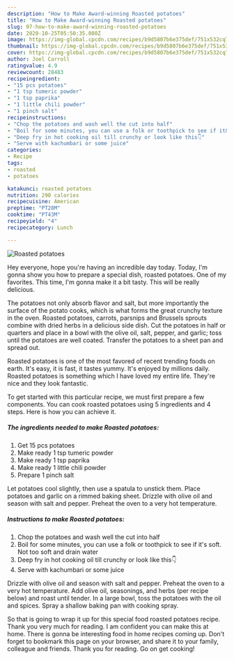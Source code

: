 ```yaml
---
description: "How to Make Award-winning Roasted potatoes"
title: "How to Make Award-winning Roasted potatoes"
slug: 97-how-to-make-award-winning-roasted-potatoes
date: 2020-10-25T05:50:35.080Z
image: https://img-global.cpcdn.com/recipes/b9d5807b6e375def/751x532cq70/roasted-potatoes-recipe-main-photo.jpg
thumbnail: https://img-global.cpcdn.com/recipes/b9d5807b6e375def/751x532cq70/roasted-potatoes-recipe-main-photo.jpg
cover: https://img-global.cpcdn.com/recipes/b9d5807b6e375def/751x532cq70/roasted-potatoes-recipe-main-photo.jpg
author: Joel Carroll
ratingvalue: 4.9
reviewcount: 28483
recipeingredient:
- "15 pcs potatoes"
- "1 tsp tumeric powder"
- "1 tsp paprika"
- "1 little chili powder"
- "1 pinch salt"
recipeinstructions:
- "Chop the potatoes and wash well the cut into half"
- "Boil for some minutes, you can use a folk or toothpick to see if it&#39;s soft. Not too soft and drain water"
- "Deep fry in hot cooking oil till crunchy or look like this👇"
- "Serve with kachumbari or some juice"
categories:
- Recipe
tags:
- roasted
- potatoes

katakunci: roasted potatoes 
nutrition: 290 calories
recipecuisine: American
preptime: "PT28M"
cooktime: "PT43M"
recipeyield: "4"
recipecategory: Lunch

---
```



![Roasted potatoes](https://img-global.cpcdn.com/recipes/b9d5807b6e375def/751x532cq70/roasted-potatoes-recipe-main-photo.jpg)

Hey everyone, hope you're having an incredible day today. Today, I'm gonna show you how to prepare a special dish, roasted potatoes. One of my favorites. This time, I'm gonna make it a bit tasty. This will be really delicious.

The potatoes not only absorb flavor and salt, but more importantly the surface of the potato cooks, which is what forms the great crunchy texture in the oven. Roasted potatoes, carrots, parsnips and Brussels sprouts combine with dried herbs in a delicious side dish. Cut the potatoes in half or quarters and place in a bowl with the olive oil, salt, pepper, and garlic; toss until the potatoes are well coated. Transfer the potatoes to a sheet pan and spread out.

Roasted potatoes is one of the most favored of recent trending foods on earth. It's easy, it is fast, it tastes yummy. It's enjoyed by millions daily. Roasted potatoes is something which I have loved my entire life. They're nice and they look fantastic.


To get started with this particular recipe, we must first prepare a few components. You can cook roasted potatoes using 5 ingredients and 4 steps. Here is how you can achieve it.

<!--inarticleads1-->

##### The ingredients needed to make Roasted potatoes:

1. Get 15 pcs potatoes
1. Make ready 1 tsp tumeric powder
1. Make ready 1 tsp paprika
1. Make ready 1 little chili powder
1. Prepare 1 pinch salt


Let potatoes cool slightly, then use a spatula to unstick them. Place potatoes and garlic on a rimmed baking sheet. Drizzle with olive oil and season with salt and pepper. Preheat the oven to a very hot temperature. 

<!--inarticleads2-->

##### Instructions to make Roasted potatoes:

1. Chop the potatoes and wash well the cut into half
1. Boil for some minutes, you can use a folk or toothpick to see if it&#39;s soft. Not too soft and drain water
1. Deep fry in hot cooking oil till crunchy or look like this👇
1. Serve with kachumbari or some juice


Drizzle with olive oil and season with salt and pepper. Preheat the oven to a very hot temperature. Add olive oil, seasonings, and herbs (per recipe below) and roast until tender. In a large bowl, toss the potatoes with the oil and spices. Spray a shallow baking pan with cooking spray. 

So that is going to wrap it up for this special food roasted potatoes recipe. Thank you very much for reading. I am confident you can make this at home. There is gonna be interesting food in home recipes coming up. Don't forget to bookmark this page on your browser, and share it to your family, colleague and friends. Thank you for reading. Go on get cooking!
